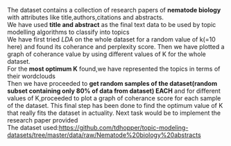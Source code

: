 The dataset contains a collection of research papers of **nematode biology** with attributes like title,authors,citations and abstracts.  
We have used **title and abstract** as the final text data to be used by topic modelling algorithms to classify into topics   
We have first tried *LDA* on the whole dataset for a random value of k(=10 here) and found its coherance and perplexity score. Then we have plotted a graph of coherance value by using different values of K for the whole dataset.  
For the **most optimum K** found,we have represented the topics in terms of their wordclouds  
Then we have proceeded to **get random samples of the dataset(random subset containing only 80% of data from dataset) EACH** and for different values of K,proceeded to plot a graph of coherance score for each sample of the dataset. This final step has been done to find the optimum value of K that really fits the dataset in actuality. 
Next task would be to implement the research paper provided  
The dataset used:https://github.com/tdhopper/topic-modeling-datasets/tree/master/data/raw/Nematode%20biology%20abstracts 

